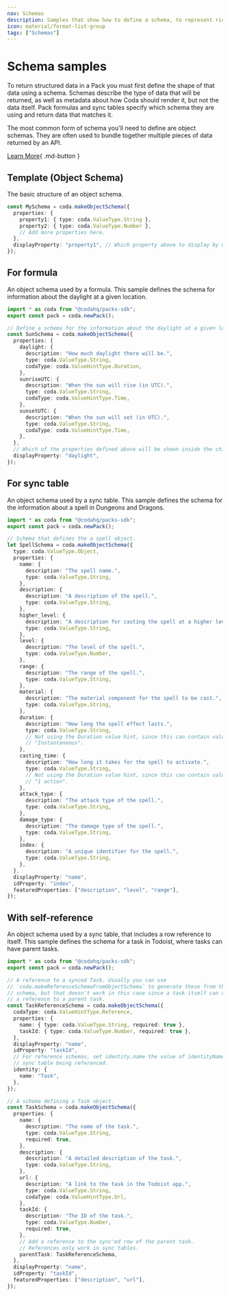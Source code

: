 ```yaml
---
nav: Schemas
description: Samples that show how to define a schema, to represent rich objects.
icon: material/format-list-group
tags: ["Schemas"]
---
```


# Schema samples

To return structured data in a Pack you must first define the shape of that data using a schema. Schemas describe the type of data that will be returned, as well as metadata about how Coda should render it, but not the data itself. Pack formulas and sync tables specify which schema they are using and return data that matches it.

The most common form of schema you'll need to define are object schemas. They are often used to bundle together multiple pieces of data returned by an API.


[Learn More](../../../guides/advanced/schemas){ .md-button }

## Template (Object Schema)
The basic structure of an object schema.

```ts
const MySchema = coda.makeObjectSchema({
  properties: {
    property1: { type: coda.ValueType.String },
    property2: { type: coda.ValueType.Number },
    // Add more properties here.
  },
  displayProperty: "property1", // Which property above to display by default.
});
```
## For formula
An object schema used by a formula. This sample defines the schema for information about the daylight at a given location.

```ts
import * as coda from "@codahq/packs-sdk";
export const pack = coda.newPack();

// Define a schema for the information about the daylight at a given location.
const SunSchema = coda.makeObjectSchema({
  properties: {
    daylight: {
      description: "How much daylight there will be.",
      type: coda.ValueType.String,
      codaType: coda.ValueHintType.Duration,
    },
    sunriseUTC: {
      description: "When the sun will rise (in UTC).",
      type: coda.ValueType.String,
      codaType: coda.ValueHintType.Time,
    },
    sunsetUTC: {
      description: "When the sun will set (in UTC).",
      type: coda.ValueType.String,
      codaType: coda.ValueHintType.Time,
    },
  },
  // Which of the properties defined above will be shown inside the chip.
  displayProperty: "daylight",
});
```
## For sync table
An object schema used by a sync table. This sample defines the schema for the information about a spell in Dungeons and Dragons.

```ts
import * as coda from "@codahq/packs-sdk";
export const pack = coda.newPack();

// Schema that defines the a spell object.
let SpellSchema = coda.makeObjectSchema({
  type: coda.ValueType.Object,
  properties: {
    name: {
      description: "The spell name.",
      type: coda.ValueType.String,
    },
    description: {
      description: "A description of the spell.",
      type: coda.ValueType.String,
    },
    higher_level: {
      description: "A description for casting the spell at a higher level.",
      type: coda.ValueType.String,
    },
    level: {
      description: "The level of the spell.",
      type: coda.ValueType.Number,
    },
    range: {
      description: "The range of the spell.",
      type: coda.ValueType.String,
    },
    material: {
      description: "The material component for the spell to be cast.",
      type: coda.ValueType.String,
    },
    duration: {
      description: "How long the spell effect lasts.",
      type: coda.ValueType.String,
      // Not using the Duration value hint, since this can contain values like
      // "Instantaneous".
    },
    casting_time: {
      description: "How long it takes for the spell to activate.",
      type: coda.ValueType.String,
      // Not using the Duration value hint, since this can contain values like
      // "1 action".
    },
    attack_type: {
      description: "The attack type of the spell.",
      type: coda.ValueType.String,
    },
    damage_type: {
      description: "The damage type of the spell.",
      type: coda.ValueType.String,
    },
    index: {
      description: "A unique identifier for the spell.",
      type: coda.ValueType.String,
    },
  },
  displayProperty: "name",
  idProperty: "index",
  featuredProperties: ["description", "level", "range"],
});
```
## With self-reference
An object schema used by a sync table, that includes a row reference to itself. This sample defines the schema for a task in Todoist, where tasks can have parent tasks.

```ts
import * as coda from "@codahq/packs-sdk";
export const pack = coda.newPack();

// A reference to a synced Task. Usually you can use
// `coda.makeReferenceSchemaFromObjectSchema` to generate these from the primary
// schema, but that doesn't work in this case since a task itself can contain
// a reference to a parent task.
const TaskReferenceSchema = coda.makeObjectSchema({
  codaType: coda.ValueHintType.Reference,
  properties: {
    name: { type: coda.ValueType.String, required: true },
    taskId: { type: coda.ValueType.Number, required: true },
  },
  displayProperty: "name",
  idProperty: "taskId",
  // For reference schemas, set identity.name the value of identityName on the
  // sync table being referenced.
  identity: {
    name: "Task",
  },
});

// A schema defining a Task object.
const TaskSchema = coda.makeObjectSchema({
  properties: {
    name: {
      description: "The name of the task.",
      type: coda.ValueType.String,
      required: true,
    },
    description: {
      description: "A detailed description of the task.",
      type: coda.ValueType.String,
    },
    url: {
      description: "A link to the task in the Todoist app.",
      type: coda.ValueType.String,
      codaType: coda.ValueHintType.Url,
    },
    taskId: {
      description: "The ID of the task.",
      type: coda.ValueType.Number,
      required: true,
    },
    // Add a reference to the sync'ed row of the parent task.
    // References only work in sync tables.
    parentTask: TaskReferenceSchema,
  },
  displayProperty: "name",
  idProperty: "taskId",
  featuredProperties: ["description", "url"],
});
```

